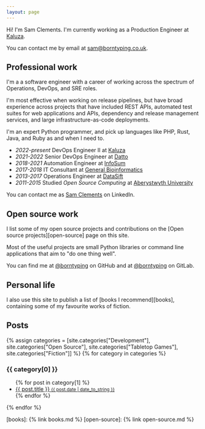 ```yaml
---
layout: page
---
```


Hi! I'm Sam Clements. I'm currently working as a Production Engineer at [Kaluza][kaluza].

You can contact me by email at [sam@borntyping.co.uk][email].

## Professional work

I'm a a software engineer with a career of working across the spectrum of Operations, DevOps, and SRE roles.

I'm most effective when working on release pipelines, but have broad experience across projects that have included REST APIs, automated test suites for web applications and APIs, dependency and release management services, and large infrastructure-as-code deployments.

I'm an expert Python programmer, and pick up languages like PHP, Rust, Java, and Ruby as and when I need to.

* _2022-present_ DevOps Engineer II at [Kaluza][kaluza]
* _2021-2022_ Senior DevOps Engineer at [Datto][datto]
* _2018-2021_ Automation Engineer at [InfoSum][infosum]
* _2017-2018_ IT Consultant at [General Bioinformatics][general-bioinformatics]
* _2013-2017_ Operations Engineer at [DataSift][datasift]
* _2011-2015_ Studied *Open Source Computing* at [Aberystwyth University][au]

You can contact me as [Sam Clements][linkedin] on LinkedIn.

## Open source work

I list some of my open source projects and contributions on the [Open source projects][open-source] page on this site.

Most of the useful projects are small Python libraries or command line applications that aim to "do one thing well".

You can find me at [@borntyping][github] on GitHub and at [@borntyping][gitlab] on GitLab.

## Personal life

I also use this site to publish a list of [books I recommend][books], containing some of my favourite works of fiction.

## Posts

<nav>
  {% assign categories = [site.categories["Development"], site.categories["Open Source"], site.categories["Tabletop Games"], site.categories["Fiction"]] %}
  {% for category in categories %}
    <h3>{{ category[0] }}</h3>
    <ul class="related-posts">
      {% for post in category[1] %}
        <li>
          <a href="{{ post.url }}">
            {{ post.title }}
            <small>{{ post.date | date_to_string }}</small>
          </a>
        </li>
      {% endfor %}
    </ul>
  {% endfor %}
</nav>

[au]: http://www.aber.ac.uk/en/
[datasift]: http://datasift.com/
[general-bioinformatics]: https://www.generalbioinformatics.com/
[infosum]: https://www.infosum.com/
[datto]: https://www.datto.com/
[kaluza]: https://www.kaluza.com/

[github]: https://github.com/borntyping/
[github-sandbox]: https://github.com/borntyping-sandbox/
[gitlab]: https://gitlab.com/borntyping/
[email]: mailto:sam@borntyping.co.uk
[twitter]: https://twitter.com/borntyping
[linkedin]: https://www.linkedin.com/in/borntyping/

[books]: {% link books.md %}
[open-source]: {% link open-source.md %}
